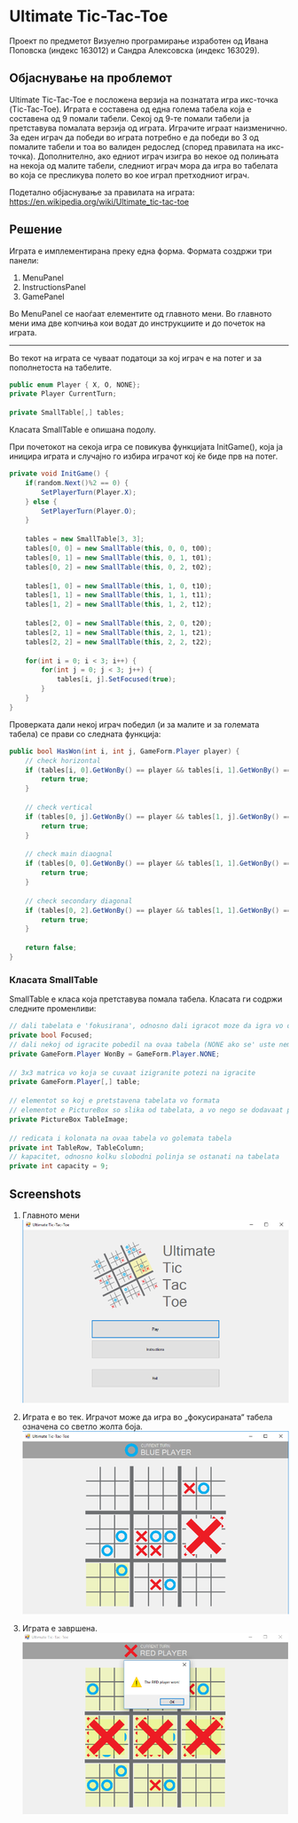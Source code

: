 # Ultimate Tic-Tac-Toe

Проект по предметот Визуелно програмирање изработен од Ивана Поповска (индекс 163012) и Сандра Алексовска (индекс 163029).

## Објаснување на проблемот

Ultimate Tic-Tac-Toe е посложена верзија на познатата игра икс-точка (Tic-Tac-Toe). Играта е составена од една голема табела која е составена од 9 помали табели. Секој од 9-те помали табели ја претставува помалата верзија од играта. Играчите играат наизменично. За еден играч да победи во играта потребно е да победи во 3 од помалите табели и тоа во валиден редослед (според правилата на икс-точка). Дополнително, ако едниот играч изигра во некое од полињата на некоја од малите табели, следниот играч мора да игра во табелата во која се пресликува полето во кое играл претходниот играч.

Подетално објаснување за правилата на играта: https://en.wikipedia.org/wiki/Ultimate_tic-tac-toe

## Решение

Играта е имплементирана преку една форма. Формата создржи три панели:
1. MenuPanel
2. InstructionsPanel
3. GamePanel

Во MenuPanel се наоѓаат елементите од главното мени. Во главното мени има две копчиња кои водат до инструкциите и до почеток на играта.

---

Во текот на играта се чуваат податоци за кој играч е на потег и за пополнетоста на табелите.

```cs
public enum Player { X, O, NONE};
private Player CurrentTurn;

private SmallTable[,] tables;
```

Класата SmallTable е опишана подолу.

При почетокот на секоја игра се повикува функцијата InitGame(), која ја иницира играта и случајно го избира играчот кој ќе биде прв на потег.

```cs
private void InitGame() {
	if(random.Next()%2 == 0) {
        SetPlayerTurn(Player.X);
    } else {
        SetPlayerTurn(Player.O);
    }

    tables = new SmallTable[3, 3];
    tables[0, 0] = new SmallTable(this, 0, 0, t00);
    tables[0, 1] = new SmallTable(this, 0, 1, t01);
    tables[0, 2] = new SmallTable(this, 0, 2, t02);

    tables[1, 0] = new SmallTable(this, 1, 0, t10);
    tables[1, 1] = new SmallTable(this, 1, 1, t11);
    tables[1, 2] = new SmallTable(this, 1, 2, t12);

    tables[2, 0] = new SmallTable(this, 2, 0, t20);
    tables[2, 1] = new SmallTable(this, 2, 1, t21);
    tables[2, 2] = new SmallTable(this, 2, 2, t22);
            
    for(int i = 0; i < 3; i++) {
        for(int j = 0; j < 3; j++) {
            tables[i, j].SetFocused(true);
        }
    }
}
```

Проверката дали некој играч победил (и за малите и за големата табела) се прави со следната функција:
```cs
public bool HasWon(int i, int j, GameForm.Player player) {
    // check horizontal
    if (tables[i, 0].GetWonBy() == player && tables[i, 1].GetWonBy() == player && tables[i, 2].GetWonBy() == player) {
        return true;
    }

    // check vertical
    if (tables[0, j].GetWonBy() == player && tables[1, j].GetWonBy() == player && tables[2, j].GetWonBy() == player) {
        return true;
    }

    // check main diaognal
    if (tables[0, 0].GetWonBy() == player && tables[1, 1].GetWonBy() == player && tables[2, 2].GetWonBy() == player) {
        return true;
    }

    // check secondary diagonal
    if (tables[0, 2].GetWonBy() == player && tables[1, 1].GetWonBy() == player && tables[2, 0].GetWonBy() == player) {
        return true;
    }

    return false;
}
```

### Класата SmallTable

SmallTable е класа која претставува помала табела. Класата ги содржи следните променливи:

```cs
// dali tabelata e 'fokusirana', odnosno dali igracot moze da igra vo ovaa tabela ovoj poteg
private bool Focused;
// dali nekoj od igracite pobedil na ovaa tabela (NONE ako se' uste nema pobednik)
private GameForm.Player WonBy = GameForm.Player.NONE;

// 3x3 matrica vo koja se cuvaat izigranite potezi na igracite
private GameForm.Player[,] table;

// elementot so koj e pretstavena tabelata vo formata
// elementot e PictureBox so slika od tabelata, a vo nego se dodavaat pomali sliki X ili O
private PictureBox TableImage;

// redicata i kolonata na ovaa tabela vo golemata tabela
private int TableRow, TableColumn;
// kapacitet, odnosno kolku slobodni polinja se ostanati na tabelata
private int capacity = 9;
```

## Screenshots
1. Главното мени
![Screenshot 1](https://raw.githubusercontent.com/popovskai/ultimatetictactoe/master/screenshots/ss1.png)

2. Играта е во тек. Играчот може да игра во „фокусираната“ табела означена со светло жолта боја.
![Screenshot 2](https://raw.githubusercontent.com/popovskai/ultimatetictactoe/master/screenshots/ss2.png)

3. Играта е завршена.
![Screenshot 3](https://raw.githubusercontent.com/popovskai/ultimatetictactoe/master/screenshots/ss3.png)